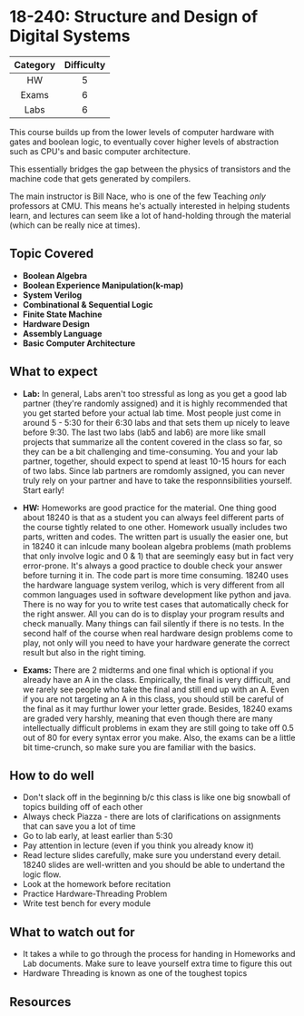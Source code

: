 # 18-240: Structure and Design of Digital Systems

| Category | Difficulty |
|:-:       | :-:        |
| HW       | 5          |
| Exams    | 6|
| Labs     | 6|

This course builds up from the lower levels of computer hardware with
gates and boolean logic, to eventually cover higher levels of abstraction
such as CPU's and basic computer architecture.

This essentially bridges the gap between the physics of transistors and
the machine code that gets generated by compilers.

The main instructor is Bill Nace, who is one of the few Teaching _only_
professors at CMU. This means he's actually interested in helping students
learn, and lectures can seem like a lot of hand-holding through the
material (which can be really nice at times). 
## Topic Covered
- **Boolean Algebra**
- **Boolean Experience Manipulation(k-map)**
- **System Verilog**
- **Combinational & Sequential Logic**
- **Finite State Machine**
- **Hardware Design**
- **Assembly Language**
- **Basic Computer Architecture**


## What to expect

- **Lab:** In general, Labs aren't too stressful as long as you get
a good lab partner (they're randomly assigned) and it is highly recommended
that you get started before your actual lab time. Most people just come in
around 5 - 5:30 for their 6:30 labs and that sets them up nicely to
leave before 9:30. The last two labs (lab5 and lab6) are more like small projects that
summarize all the content covered in the class so far, so they can be a bit challenging and 
time-consuming. You and your lab partner, together, should expect to spend at least 10-15 hours
for each of two labs. Since lab partners are romdomly assigned, you can never truly rely on your partner and 
have to take the responnsibilities yourself. Start early!

- **HW:** Homeworks are good practice for the material. One thing good about 18240 is that as a student you can always feel different parts of the course tightly related to one other. Homework usually includes two parts, written and codes. 
The written part is usually the easier one, but in 18240 it can inlcude many boolean algebra problems (math problems that only involve logic and 0 & 1) that are seemingly easy but in fact very error-prone. It's always a good practice to double check your answer before turning it in. The code part is more time consuming. 18240 uses the hardware language system verilog, which is very different from all common languages used in software development like python and java. There is no way for you to write test cases that automatically check for the right answer. All you can do is to display your program results and check manually. Many things can fail silently if there is no tests. In the second half of the course when real hardware design problems come to play, not only will you need to have your hardware generate the correct result but also in the right timing.

- **Exams:** There are 2 midterms and one final which is optional if you already have an A in the class. Empirically, the final is very difficult, and we rarely see people who take the final and still end up with an A. Even if you are not targeting an A in this class, you should still be careful of the final as it may furthur lower your letter grade. Besides, 18240 exams are graded very harshly, meaning that even though there are many intellectually difficult problems in exam they are still going to take off 0.5 out of 80 for every syntax error you make. Also, the exams can be a little bit time-crunch, so make sure you are familiar with the basics.

## How to do well

- Don't slack off in the beginning b/c this class is like one big snowball of topics building off of each other
- Always check Piazza - there are lots of clarifications on assignments that can save you a lot of time
- Go to lab early, at least earlier than 5:30
- Pay attention in lecture (even if you think you already know it)
- Read lecture slides carefully, make sure you understand every detail. 18240 slides are well-written and you should be able to undertand the logic flow.
- Look at the homework before recitation
- Practice Hardware-Threading Problem
- Write test bench for every module

## What to watch out for

- It takes a while to go through the process for handing in Homeworks and Lab documents. Make sure to leave yourself extra time to figure this out
- Hardware Threading is known as one of the toughest topics


## Resources
